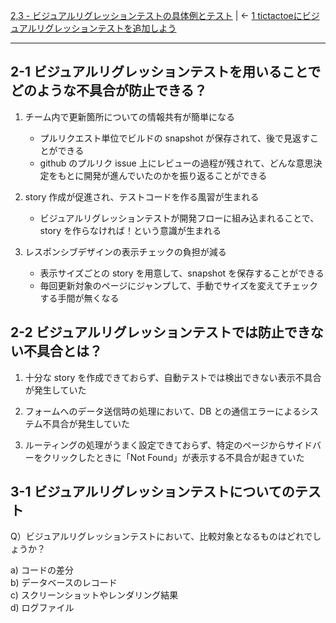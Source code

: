 [2,3 - ビジュアルリグレッションテストの具体例とテスト](2,3%20-%20ビジュアルリグレッションテストの具体例とテスト.md) | ← [1 tictactoeにビジュアルリグレッションテストを追加しよう](課題/1%20tictactoeにビジュアルリグレッションテストを追加しよう.md) 

---

## 2-1 ビジュアルリグレッションテストを用いることでどのような不具合が防止できる？

 1. チーム内で更新箇所についての情報共有が簡単になる
	- プルリクエスト単位でビルドの snapshot が保存されて、後で見返すことができる
	- github のプルリク issue 上にレビューの過程が残されて、どんな意思決定をもとに開発が進んでいたのかを振り返ることができる

2. story 作成が促進され、テストコードを作る風習が生まれる
	- ビジュアルリグレッションテストが開発フローに組み込まれることで、story を作らなければ！という意識が生まれる

3. レスポンシブデザインの表示チェックの負担が減る
	- 表示サイズごとの story を用意して、snapshot を保存することができる
	- 毎回更新対象のページにジャンプして、手動でサイズを変えてチェックする手間が無くなる

## 2-2 ビジュアルリグレッションテストでは防止できない不具合とは？

 1. 十分な story を作成できておらず、自動テストでは検出できない表示不具合が発生していた

 2. フォームへのデータ送信時の処理において、DB との通信エラーによるシステム不具合が発生していた

 3. ルーティングの処理がうまく設定できておらず、特定のページからサイドバーをクリックしたときに「Not Found」が表示する不具合が起きていた

## 3-1 ビジュアルリグレッションテストについてのテスト

Q）ビジュアルリグレッションテストにおいて、比較対象となるものはどれでしょうか？

a) コードの差分  
b) データベースのレコード  
c) スクリーンショットやレンダリング結果  
d) ログファイル
